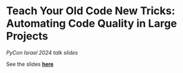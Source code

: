 # Teach Your Old Code New Tricks: Automating Code Quality in Large Projects
_PyCon Israel 2024 talk slides_

See the slides [**here**](https://scdor.github.io/pyconil24/) 

